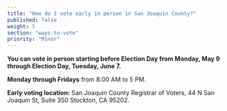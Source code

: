 ```yaml
---
title: "How do I vote early in person in San Joaquin County?"
published: false
weight: 5
section: "ways-to-vote"
priority: "Minor"
---
```


**You can vote in person starting before Election Day from Monday, May 9 through Election Day, Tuesday, June 7.**  

**Monday through Fridays** from 8:00 AM to 5 PM.  

**Early voting location:** San Joaquin County Registrar of Voters, 44 N San Joaquin St, Suite 350 Stockton, CA 95202.  
